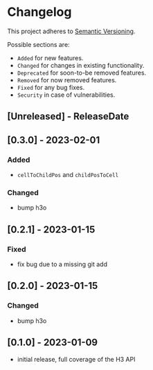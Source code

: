 # Changelog

This project adheres to [Semantic Versioning](https://semver.org/spec/v2.0.0.html).

Possible sections are:

- `Added` for new features.
- `Changed` for changes in existing functionality.
- `Deprecated` for soon-to-be removed features.
- `Removed` for now removed features.
- `Fixed` for any bug fixes.
- `Security` in case of vulnerabilities.

<!-- next-header -->
## [Unreleased] - ReleaseDate

## [0.3.0] - 2023-02-01

### Added

- `cellToChildPos` and `childPosToCell`

### Changed

- bump h3o

## [0.2.1] - 2023-01-15

### Fixed

- fix bug due to a missing git add

## [0.2.0] - 2023-01-15

### Changed

- bump h3o

## [0.1.0] - 2023-01-09

- initial release, full coverage of the H3 API

